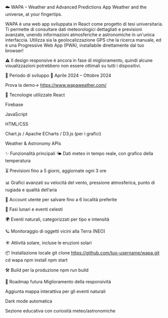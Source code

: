 ☁️ WAPA – Weather and Advanced Predictions App
Weather and the universe, at your fingertips.

WAPA è una web app sviluppata in React come progetto di tesi universitaria. Ti permette di consultare dati meteorologici dettagliati e previsioni avanzate, unendo informazioni atmosferiche e astronomiche in un'unica interfaccia. Utilizza sia la geolocalizzazione GPS che la ricerca manuale, ed è una Progressive Web App (PWA), installabile direttamente dal tuo browser!

⚠️ Il design responsive è ancora in fase di miglioramento, quindi alcune visualizzazioni potrebbero non essere ottimali su tutti i dispositivi.

🧪 Periodo di sviluppo
📅 Aprile 2024 – Ottobre 2024

Prova la demo-> https://www.wapaweather.com/

🧰 Tecnologie utilizzate
React

Firebase

JavaScript

HTML/CSS

Chart.js / Apache ECharts / D3.js (per i grafici)

Weather & Astronomy APIs

✨ Funzionalità principali
🌤️ Dati meteo in tempo reale, con grafico della temperatura

⏳ Previsioni fino a 5 giorni, aggiornate ogni 3 ore

📊 Grafici avanzati su velocità del vento, pressione atmosferica, punto di rugiada e qualità dell’aria

💬 Account utente per salvare fino a 6 località preferite

🌙 Fasi lunari e eventi celesti

🌍 Eventi naturali, categorizzati per tipo e intensità

🪐 Monitoraggio di oggetti vicini alla Terra (NEO)

☀️ Attività solare, incluse le eruzioni solari

📦 Installazione locale
git clone https://github.com/tuo-username/wapa.git
cd wapa
npm install
npm start

🛠️ Build per la produzione
npm run build

🚀 Roadmap futura
Miglioramento della responsività

Aggiunta mappa interattiva per gli eventi naturali

Dark mode automatica

Sezione educativa con curiosità meteo/astronomiche
